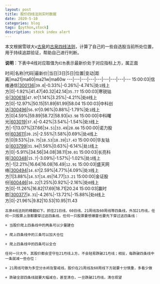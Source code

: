 ```yaml
---
layout: post
title: 股价四线法则实时数据
date: 2020-5-10
categories: blog
tags: [python,stock]
description: stock index alert
---
```



本文根据雪球大v[古泉](https://xueqiu.com/u/7148646888)的[古泉四线法则](https://xueqiu.com/7148646888/130498192)，计算了自己的一些自选股当前所处位置，用于持续追踪验证，帮助自己进行判断。

**说明**：下表中4线对应取值为`红色`表示最新价处于对应指标上方，属正面

时间|名称|代码|最新价|当日|3日|5日|位置|变动|距离|ma21|ma60|ma21w|ma60w
---|---|---|---|---|---|---|---|---
15:00:03|信维通信|[300136](https://xueqiu.com/S/SZ300136)|`39.0`|-0.33%|-0.26%|-4.74%|处`1`线上方|0|-1.92%|41.47|40.32|42.14|`35.77`
15:00:03|寒锐钴业|[300618](https://xueqiu.com/S/SZ300618)|`47.97`|1.14%|3.25%|-4.21%|处`0`线上方|0|-12.97%|50.15|51.89|61.99|58.04
15:00:03|中科创达|[300496](https://xueqiu.com/S/SZ300496)|`56.97`|0.96%|0.88%|-1.79%|处`1`线上方|0|4.59%|59.89|58.72|58.93|`43.98`
15:00:00|中科曙光|[603019](https://xueqiu.com/S/SH603019)|`37.6`|-0.42%|3.54%|-1.54%|处`3`线上方|-1|13.07%|37.66|`34.51`|`33.49`|`28.66`
15:00:00|诺力股份|[603611](https://xueqiu.com/S/SH603611)|`20.25`|-2.55%|1.58%|0.69%|处`4`线上方|0|9.53%|`19.75`|`18.53`|`18.39`|`17.43`
15:00:00|华友钴业|[603799](https://xueqiu.com/S/SH603799)|`31.94`|1.56%|0.63%|-6.14%|处`1`线上方|0|-5.91%|34.56|34.08|38.11|`30.01`
15:00:03|长亮科技|[300348](https://xueqiu.com/S/SZ300348)|`15.7`|-3.09%|-1.57%|-1.02%|处`1`线上方|-1|2.21%|16.64|16.08|16.49|`12.91`
15:00:03|盛天网络|[300494](https://xueqiu.com/S/SZ300494)|`14.67`|2.59%|4.77%|4.09%|处`3`线上方|1|3.88%|`14.57`|`14.05`|14.77|`13.21`
15:00:00|金证股份|[600446](https://xueqiu.com/S/SH600446)|`16.22`|1.25%|0.92%|-2.16%|处`0`线上方|0|-11.26%|16.82|17.69|18.71|20.24
15:00:03|赢时胜|[300377](https://xueqiu.com/S/SZ300377)|`8.31`|-4.26%|-13.72%|-15.88%|处`0`线上方|0|-21.96%|9.82|10.53|10.95|11.43

```
古泉4线法则的精髓如下。抓住21日线、60日线、21周线及60周线等四条线，外加21月线，任何一只股票上涨都要穿过这四条线，任何一只股票要想爆雷也要先下穿过这四条线：

+ 当股价爬上四条线中的两条可以少量建仓

+ 爬上四条线中的三条可以加大仓位

+ 爬上四条线中的四条可以全仓

任何一只大牛，其股价都会坚守在21月线上方，不会轻易跌破21月线；相反，每跌破四条线中一条就减一些仓位：

+ 21周线可做为多空分水岭及警戒线，股价在21周线及60周线下方就要十分慎重，多看少做

+ 跌破全部四条线就要大幅减仓，甚至清仓，一旦跌破21月线，清仓观望
```